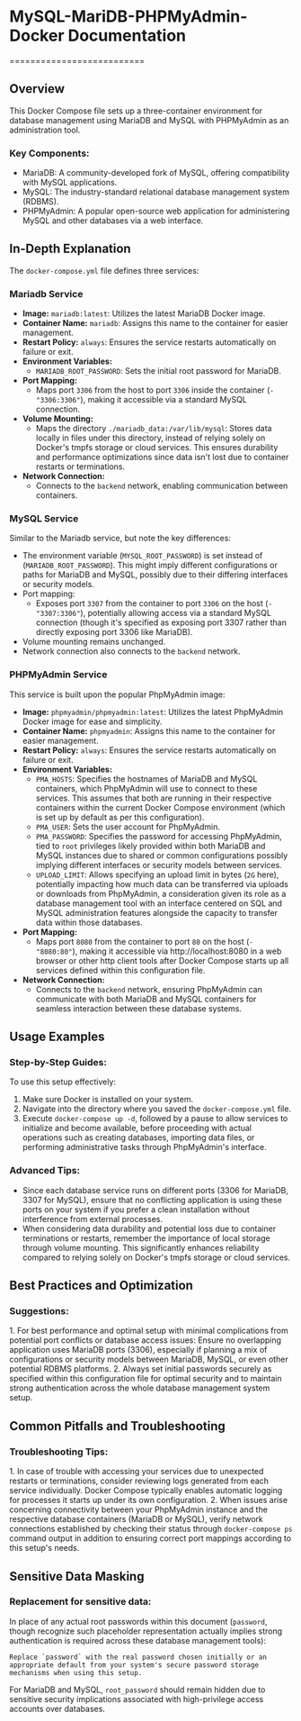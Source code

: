 # MySQL-MariDB-PHPMyAdmin-Docker Documentation
==========================

## Overview

This Docker Compose file sets up a three-container environment for database management using MariaDB and MySQL with PHPMyAdmin as an administration tool.

### Key Components:

*   MariaDB: A community-developed fork of MySQL, offering compatibility with MySQL applications.
*   MySQL: The industry-standard relational database management system (RDBMS).
*   PHPMyAdmin: A popular open-source web application for administering MySQL and other databases via a web interface.

## In-Depth Explanation

The `docker-compose.yml` file defines three services:

### Mariadb Service

*   **Image:** `mariadb:latest`: Utilizes the latest MariaDB Docker image.
*   **Container Name:** `mariadb`: Assigns this name to the container for easier management.
*   **Restart Policy:** `always`: Ensures the service restarts automatically on failure or exit.
*   **Environment Variables:** 
    *   `MARIADB_ROOT_PASSWORD`: Sets the initial root password for MariaDB.
*   **Port Mapping:**
	+ Maps port `3306` from the host to port `3306` inside the container (`- "3306:3306"`), making it accessible via a standard MySQL connection.
*   **Volume Mounting:** 
	+ Maps the directory `./mariadb_data:/var/lib/mysql`: Stores data locally in files under this directory, instead of relying solely on Docker's tmpfs storage or cloud services. This ensures durability and performance optimizations since data isn't lost due to container restarts or terminations.
*   **Network Connection:** 
	+ Connects to the `backend` network, enabling communication between containers.

### MySQL Service

Similar to the Mariadb service, but note the key differences:

*   The environment variable (`MYSQL_ROOT_PASSWORD`) is set instead of (`MARIADB_ROOT_PASSWORD`). This might imply different configurations or paths for MariaDB and MySQL, possibly due to their differing interfaces or security models.
*   Port mapping: 
	+ Exposes port `3307` from the container to port `3306` on the host (`- "3307:3306"`), potentially allowing access via a standard MySQL connection (though it's specified as exposing port 3307 rather than directly exposing port 3306 like MariaDB).
*   Volume mounting remains unchanged.
*   Network connection also connects to the `backend` network.

### PHPMyAdmin Service

This service is built upon the popular PhpMyAdmin image:

*   **Image:** `phpmyadmin/phpmyadmin:latest`: Utilizes the latest PhpMyAdmin Docker image for ease and simplicity.
*   **Container Name:** `phpmyadmin`: Assigns this name to the container for easier management.
*   **Restart Policy:** `always`: Ensures the service restarts automatically on failure or exit.
*   **Environment Variables:**
	+ `PMA_HOSTS`: Specifies the hostnames of MariaDB and MySQL containers, which PhpMyAdmin will use to connect to these services. This assumes that both are running in their respective containers within the current Docker Compose environment (which is set up by default as per this configuration).
	+ `PMA_USER`: Sets the user account for PhpMyAdmin.
	+ `PMA_PASSWORD`: Specifies the password for accessing PhpMyAdmin, tied to `root` privileges likely provided within both MariaDB and MySQL instances due to shared or common configurations possibly implying different interfaces or security models between services.
	+ `UPLOAD_LIMIT`: Allows specifying an upload limit in bytes (`2G` here), potentially impacting how much data can be transferred via uploads or downloads from PhpMyAdmin, a consideration given its role as a database management tool with an interface centered on SQL and MySQL administration features alongside the capacity to transfer data within those databases.
*   **Port Mapping:**
	+ Maps port `8080` from the container to port `80` on the host (`- "8080:80"`), making it accessible via http://localhost:8080 in a web browser or other http client tools after Docker Compose starts up all services defined within this configuration file.
*   **Network Connection:** 
	+ Connects to the `backend` network, ensuring PhpMyAdmin can communicate with both MariaDB and MySQL containers for seamless interaction between these database systems.

## Usage Examples

### Step-by-Step Guides:

To use this setup effectively:

1.  Make sure Docker is installed on your system.
2.  Navigate into the directory where you saved the `docker-compose.yml` file.
3.  Execute `docker-compose up -d`, followed by a pause to allow services to initialize and become available, before proceeding with actual operations such as creating databases, importing data files, or performing administrative tasks through PhpMyAdmin's interface.

### Advanced Tips:

*   Since each database service runs on different ports (3306 for MariaDB, 3307 for MySQL), ensure that no conflicting application is using these ports on your system if you prefer a clean installation without interference from external processes.
*   When considering data durability and potential loss due to container terminations or restarts, remember the importance of local storage through volume mounting. This significantly enhances reliability compared to relying solely on Docker's tmpfs storage or cloud services.

## Best Practices and Optimization

### Suggestions:

1\. For best performance and optimal setup with minimal complications from potential port conflicts or database access issues:
    Ensure no overlapping application uses MariaDB ports (3306), especially if planning a mix of configurations or security models between MariaDB, MySQL, or even other potential RDBMS platforms.
2\. Always set initial passwords securely as specified within this configuration file for optimal security and to maintain strong authentication across the whole database management system setup.

## Common Pitfalls and Troubleshooting

### Troubleshooting Tips:

1\. In case of trouble with accessing your services due to unexpected restarts or terminations, consider reviewing logs generated from each service individually. Docker Compose typically enables automatic logging for processes it starts up under its own configuration.
2\. When issues arise concerning connectivity between your PhpMyAdmin instance and the respective database containers (MariaDB or MySQL), verify network connections established by checking their status through `docker-compose ps` command output in addition to ensuring correct port mappings according to this setup's needs.

## Sensitive Data Masking

### Replacement for sensitive data:

In place of any actual root passwords within this document (`password`, though recognize such placeholder representation actually implies strong authentication is required across these database management tools):

    Replace `password` with the real password chosen initially or an appropriate default from your system's secure password storage mechanisms when using this setup.

For MariaDB and MySQL, `root_password` should remain hidden due to sensitive security implications associated with high-privilege access accounts over databases.
